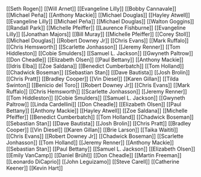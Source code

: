 [[Seth Rogen]]
[[Will Arnet]]
[[Evangeline Lilly]]
[[Bobby Cannavale]]
[[Michael Peña]]
[[Anthony Mackie]]
[[Michael Douglas]]
[[Hayley Atwell]]
[[Evangeline Lilly]]
[[Michael Peña]]
[[Michael Douglas]]
[[Walton Goggins]]
[[Randall Park]]
[[Michelle Pfeiffer]]
[[Laurence Fishburne]]
[[Evangeline Lilly]]
[[Jonathan Majors]]
[[Bill Muray]]
[[Michelle Pfeiffer]]
[[Corey Stoll]]
[[Michael Douglas]]
[[Robert Downey Jr]]
[[Chris Evans]]
[[Mark Ruffalo]]
[[Chris Hemsworth]]
[[Scarlette Jonhasson]]
[[Jeremy Renner]]
[[Tom Hiddleston]]
[[Cobie Smulders]]
[[Samuel L. Jackson]]
[[Gwyneth Paltrow]]
[[Don Cheadle]]
[[Elizabeth Olsen]]
[[Paul Bettany]]
[[Anthony Mackie]]
[[Idris Elba]]
[[Zoe Saldana]]
[[Benedict Cumberbatch]]
[[Tom Holland]]
[[Chadwick Boseman]]
[[Sebastian Stan]]
[[Dave Bautista]]
[[Josh Brolin]]
[[Chris Pratt]]
[[Bradley Cooper]]
[[Vin Diesel]]
[[Karen Gillan]]
[[Tilda Swinton]]
[[Benicio del Toro]]
[[Robert Downey Jr]]
[[Chris Evans]]
[[Mark Ruffalo]]
[[Chris Hemsworth]]
[[Scarlette Jonhasson]]
[[Jeremy Renner]]
[[Tom Hiddleston]]
[[Cobie Smulders]]
[[Samuel L. Jackson]]
[[Gwyneth Paltrow]]
[[Linda Cardellini]]
[[Don Cheadle]]
[[Elizabeth Olsen]]
[[Paul Bettany]]
[[Anthony Mackie]]
[[Hayley Atwell]]
[[Zoe Saldana]]
[[Michelle Pfeiffer]]
[[Benedict Cumberbatch]]
[[Tom Holland]]
[[Chadwick Boseman]]
[[Sebastian Stan]]
[[Dave Bautista]]
[[Josh Brolin]]
[[Chris Pratt]]
[[Bradley Cooper]]
[[Vin Diesel]]
[[Karen Gillan]]
[[Brie Larson]]
[[Taika Waititi]]
[[Chris Evans]]
[[Robert Downey Jr]]
[[Chadwick Boseman]]
[[Scarlette Jonhasson]]
[[Tom Holland]]
[[Jeremy Renner]]
[[Anthony Mackie]]
[[Sebastian Stan]]
[[Paul Bettany]]
[[Samuel L. Jackson]]
[[Elizabeth Olsen]]
[[Emily VanCamp]]
[[Daniel Brühl]]
[[Don Cheadle]]
[[Martin Freeman]]
[[Leonardo DiCaprio]]
[[John Leguizamo]]
[[Steve Carell]]
[[Catherine Keener]]
[[Kevin Hart]]
